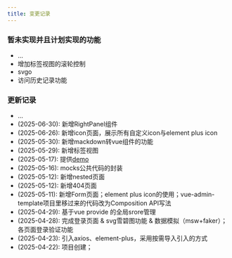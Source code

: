 ```yaml
---
title: 变更记录
---
```


### 暂未实现并且计划实现的功能

* ...
* 增加标签视图的滚轮控制
* svgo
* 访问历史记录功能

### 更新记录

* ...
* (2025-06-30): 新增RightPanel组件
* (2025-06-26): 新增icon页面，展示所有自定义icon与element plus icon
* (2025-05-30): 新增mackdown转vue组件的功能
* (2025-05-29): 新增标签视图
* (2025-05-17): 提供[demo](https://chocho-1115.github.io/vue-admin/)
* (2025-05-16): mocks公共代码的封装
* (2025-05-12): 新增nested页面
* (2025-05-12): 新增404页面
* (2025-05-11): 新增Form页面；element plus icon的使用；vue-admin-template项目里移过来的代码改为Composition API写法
* (2025-04-29): 基于vue provide 的全局srore管理
* (2025-04-28): 完成登录页面 & svg雪碧图功能 & 数据模拟（msw+faker）；各页面登录验证功能
* (2025-04-23): 引入axios、element-plus，采用按需导入引入的方式
* (2025-04-22): 项目创建；
